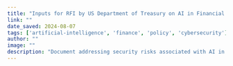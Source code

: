 ```yaml
---
title: "Inputs for RFI by US Department of Treasury on AI in Financial Services"
link: ""
date_saved: 2024-08-07
tags: ['artificial-intelligence', 'finance', 'policy', 'cybersecurity']
author: ""
image: ""
description: "Document addressing security risks associated with AI in Financial Services, including mitigation strategies for AI-enabled organizations in response to the Treasury's RFI."
---
```


